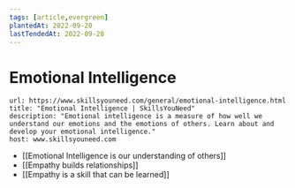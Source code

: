 ```yaml
---
tags: [article,evergreen]
plantedAt: 2022-09-20
lastTendedAt: 2022-09-28
---
```


# Emotional Intelligence

```cardlink
url: https://www.skillsyouneed.com/general/emotional-intelligence.html
title: "Emotional Intelligence | SkillsYouNeed"
description: "Emotional intelligence is a measure of how well we understand our emotions and the emotions of others. Learn about and develop your emotional intelligence."
host: www.skillsyouneed.com
```


- [[Emotional Intelligence is our understanding of others]]
- [[Empathy builds relationships]]
- [[Empathy is a skill that can be learned]]
